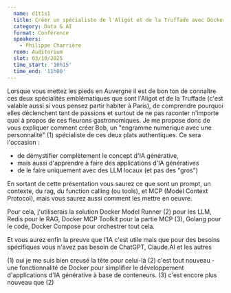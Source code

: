 ```yaml
---
  name: d1t1s1
  title: Créer un spécialiste de l'Aligot et de la Truffade avec Docker Model Runner et le Docker MCP Toolkit
  category: Data & AI
  format: Conférence
  speakers: 
    - Philippe Charrière
  room: Auditorium
  slot: 03/10/2025
  time_start: '10h15'
  time_end: '11h00'
---
```

Lorsque vous mettez les pieds en Auvergne il est de bon ton de connaître ces deux spécialités emblématiques que sont l'Aligot et de la Truffade (c'est valable aussi si vous pensez partir habiter à Paris), de comprendre pourquoi elles déclenchent tant de passions et surtout de ne pas raconter n'importe quoi à propos de ces fleurons gastronomiques. Je me propose donc de vous expliquer comment créer Bob, un "engramme numerique avec une personnalité" (1) spécialiste de ces deux plats authentiques. Ce sera l'occasion :

- de démystifier complètement le concept d'IA générative,
- mais aussi d'apprendre à faire des applications d'IA génératives
- de le faire uniquement avec des LLM locaux (et pas des "gros")

En sortant de cette présentation vous saurez ce que sont un prompt, un contexte, du rag, du function calling (ou tools), et MCP (Model Context Protocol), mais vous saurez aussi comment les mettre en oeuvre.

Pour cela, j'utiliserais la solution Docker Model Runner (2) pour les LLM, Redis pour le RAG, Docker MCP Toolkit pour la partie MCP (3), Golang pour le code, Docker Compose pour orchestrer tout cela.

Et vous aurez enfin la preuve que l'IA c'est utile mais que pour des besoins spécifiques vous n'avez pas besoin de ChatGPT, Claude.AI et les autres

(1) oui je me suis bien creusé la tête pour celui-là
(2) c'est tout nouveau - une fonctionnalité de Docker pour simplifier le développement d'applications d'IA générative à base de conteneurs.
(3) c'est encore plus nouveau que (2)
